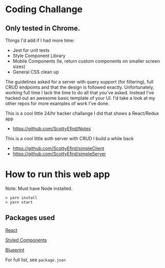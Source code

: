 # Coding Challange

## Only tested in Chrome. 

Things I'd add if I had more time:
- Jest for unit tests
- Style Component Library
- Mobile Components (Ie, return custom components on smaller screen sizes)
- General CSS clean up

The guidelines asked for a server with query support (for filtering), full CRUD endpoints and that the design is followed exactly. Unfortunately, working full time I lack the time to do all that you've asked. Instead I've hacked out an awesome basic template of your UI. I'd take a look at my other repos for more examples of work I've done. 

This is a cool little 24/hr hacker challange I did that shows a React/Redux app
- https://github.com/ScottyEfird/Notes 

This is a cool little auth server with CRUD I build a while back
- https://github.com/ScottyEfird/simpleClient
- https://github.com/ScottyEfird/simpleServer

# How to run this web app

Note: Must have Node installed. 
```
> yarn install
> yarn start
```


## Packages used
[React](https://reactjs.org/)

[Styled Components](https://www.styled-components.com/)

[Blueprint](http://blueprintjs.com/)

For full list, see ```package.json```
